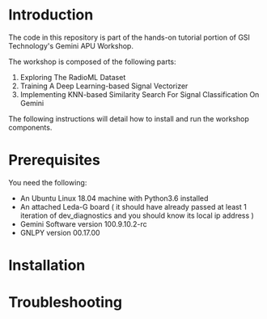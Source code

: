 # Introduction

The code in this repository is part of the hands-on tutorial portion of GSI Technology's Gemini APU Workshop.

The workshop is composed of the following parts:
1. Exploring The RadioML Dataset
2. Training A Deep Learning-based Signal Vectorizer
3. Implementing KNN-based Similarity Search For Signal Classification On Gemini

The following instructions will detail how to install and run the workshop components.

# Prerequisites

You need the following:
* An Ubuntu Linux 18.04 machine with Python3.6 installed
* An attached Leda-G board ( it should have already passed at least 1 iteration of dev_diagnostics and you should know its local ip address )
* Gemini Software version 100.9.10.2-rc
* GNLPY version 00.17.00

# Installation

# Troubleshooting

## 



